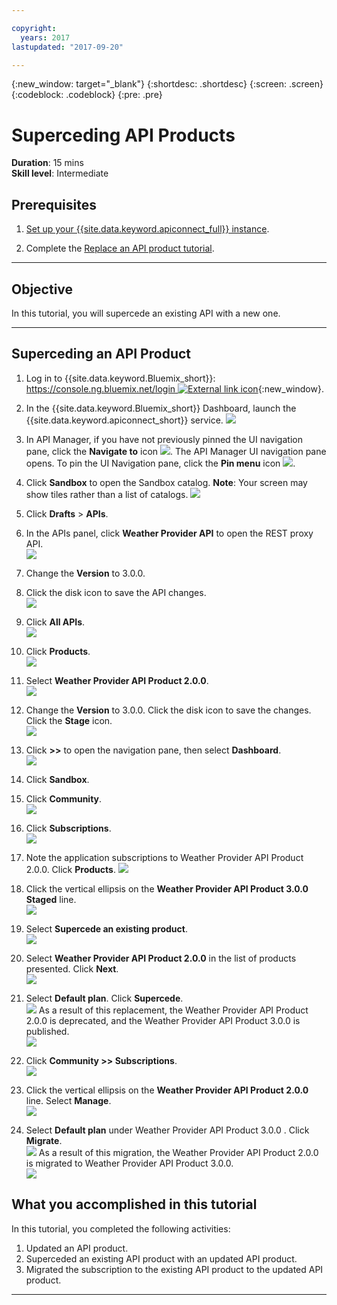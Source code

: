```yaml
---

copyright:
  years: 2017
lastupdated: "2017-09-20"

---
```


{:new_window: target="_blank"}
{:shortdesc: .shortdesc}
{:screen: .screen}
{:codeblock: .codeblock}
{:pre: .pre}

# Superceding API Products
**Duration**: 15 mins  
**Skill level**: Intermediate  

## Prerequisites

1. [Set up your {{site.data.keyword.apiconnect_full}} instance](tut_prereq_set_up_apic_instance.html).

2. Complete the [Replace an API product tutorial](tut_manage_replace.html).

---
## Objective
In this tutorial, you will supercede an existing API with a new one.

---
## Superceding an API Product
1. Log in to {{site.data.keyword.Bluemix_short}}: [https://console.ng.bluemix.net/login ![External link icon](../../../icons/launch-glyph.svg "External link icon")](https://console.ng.bluemix.net/login){:new_window}.

2. In the {{site.data.keyword.Bluemix_short}} Dashboard, launch the {{site.data.keyword.apiconnect_short}} service.
![](images/Bluemix.png)

3. In API Manager, if you have not previously pinned the UI navigation pane, click the **Navigate to** icon ![](images/navigate-to.png). The API Manager UI navigation pane opens. To pin the UI Navigation pane, click the **Pin menu** icon ![](images/pinned.png).

4. Click **Sandbox** to open the Sandbox catalog. **Note**: Your screen may show tiles rather than a list of catalogs.
![](images/del-sandbox-list.png)

4. Click **Drafts** > **APIs**.

5. In the APIs panel, click **Weather Provider API** to open the REST proxy API.  
![](images/rep-api-list.png)

6. Change the **Version** to 3.0.0.

7. Click the disk icon to save the API changes.  
![](images/sup-change-version.png)

8. Click **All APIs**.  
![](images/rep-all-apis.png)

9. Click **Products**.  
![](images/sup-prods.png)

10.	Select **Weather Provider API Product 2.0.0**.  
![](images/sup-draft-prod-list.png)

11.	Change the **Version** to 3.0.0. Click the disk icon to save the changes. Click the **Stage** icon.  
![](images/sup-change-prod-vers-3.png)

12.	Click **>>** to open the navigation pane, then select **Dashboard**.  
![](images/rep-dashboard.png)

13.	Click **Sandbox**.

14.	Click **Community**.  
![](images/sup-sand-dash.png)

15.	Click **Subscriptions**.  
![](images/sup-comm-orgs.png)

16.	Note the application subscriptions to Weather Provider API Product 2.0.0. Click **Products**.
![](images/sup-scriptions-200.png)  

17.	Click the vertical ellipsis on the **Weather Provider API Product 3.0.0 Staged** line.  
![](images/sup-stage-prod-3.png)

18.	Select **Supercede an existing product**.  
![](images/sup-super-prod.png)

19.	Select **Weather Provider API Product 2.0.0** in the list of products presented. Click **Next**.  
![](images/sup-super-dialog-1.png)

20.	Select **Default plan**. Click **Supercede**.  
![](images/sup-super-dialog-2.png)
    As a result of this replacement, the Weather Provider API Product 2.0.0 is deprecated, and the Weather Provider API Product 3.0.0 is published.  
![](images/sup-dash-prods-3.png) 
 
21.	Click **Community >> Subscriptions**.  
![](images/sup-scriptions-200.png)
 
22.	Click the vertical ellipsis on the **Weather Provider API Product 2.0.0** line. Select **Manage**.  
![](images/sup-dots-manage.png) 

23.	Select **Default plan** under Weather Provider API Product 3.0.0 . Click **Migrate**.  
![](images/sup-migrate-dialog.png)
    As a result of this migration, the Weather Provider API Product 2.0.0 is migrated to Weather Provider API Product 3.0.0.  
![](images/sup-migrated.png) 
 

 
## What you accomplished in this tutorial
In this tutorial, you completed the following activities:

1. Updated an API product.
2. Superceded an existing API product with an updated API product.
3. Migrated the subscription to the existing API product to the updated API product.

---








